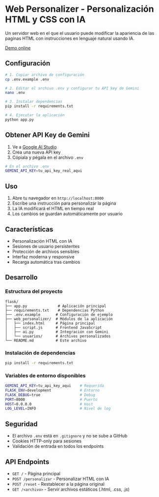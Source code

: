 # Web Personalizer - Personalización HTML y CSS con IA

Un servidor web en el que el usuario puede modificar la apariencia de las paginas HTML con instrucciones en lenguaje natural usando IA.

[Demo online](https://maurifont.github.io/AI_web_personalizer/)

## Configuración

```bash
# 1. Copiar archivo de configuración
cp .env.example .env

# 2. Editar el archivo .env y configurar tu API key de Gemini
nano .env

# 3. Instalar dependencias
pip install -r requirements.txt

# 4. Ejecutar la aplicación
python app.py

```

## Obtener API Key de Gemini

1. Ve a [Google AI Studio](https://makersuite.google.com/app/apikey)
2. Crea una nueva API key
3. Cópiala y pégala en el archivo `.env`

```bash
# En el archivo .env
GEMINI_API_KEY=tu_api_key_real_aqui
```

## Uso

1. Abre tu navegador en `http://localhost:8000`
2. Escribe una instrucción para personalizar la página
3. La IA modificará el HTML en tiempo real
4. Los cambios se guardan automáticamente por usuario

## Características

- Personalización HTML con IA
- Sesiones de usuario persistentes
- Protección de archivos sensibles
- Interfaz moderna y responsive
- Recarga automática tras cambios

## Desarrollo

### Estructura del proyecto
```
flask/
├── app.py              # Aplicación principal
├── requirements.txt    # Dependencias Python
├── .env.example       # Configuración de ejemplo
├── web_personalizer/  # Módulos de la aplicación
│   ├── index.html     # Página principal
│   ├── script.js      # Frontend JavaScript
│   ├── ai.py          # Integración con Gemini
│   └── usuarios/      # Archivos personalizados
└── README.md          # Este archivo
```

### Instalación de dependencias
```bash
pip install -r requirements.txt
```

### Variables de entorno disponibles
```bash
GEMINI_API_KEY=tu_api_key_aqui    # Requerida
FLASK_ENV=development             # Entorno
FLASK_DEBUG=true                  # Debug
PORT=8000                         # Puerto
HOST=0.0.0.0                      # Host
LOG_LEVEL=INFO                    # Nivel de log
```

## Seguridad

- El archivo `.env` está en `.gitignore` y no se sube a GitHub
- Cookies HTTP-only para sesiones
- Validación de entrada en todos los endpoints

## API Endpoints

- `GET /` - Página principal
- `POST /personalizar` - Personalizar HTML con IA
- `POST /reset` - Restablecer a la página original
- `GET /<archivo>` - Servir archivos estáticos (.html, .css, .js)
